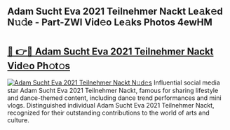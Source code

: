 ## Adam Sucht Eva 2021 Teilnehmer Nackt Le𝚊k𝚎d N𝚞𝚍e - Part-ZWl Vid𝚎o Le𝚊ks Photos 4ewHM

# <h2><a href="http://fb1iuf.evod.top/?m=Adam+Sucht+Eva+2021+Teilnehmer+Nackt">🔗 👉🔴 Adam Sucht Eva 2021 Teilnehmer Nackt Vid𝚎o Ph𝚘t𝚘s</a></h2>

[![Adam Sucht Eva 2021 Teilnehmer Nackt N𝚞d𝚎s](https://i.imgur.com/8V9OHl7.gif)](http://fb1iuf.evod.top/?m=Adam+Sucht+Eva+2021+Teilnehmer+Nackt)
Influential social media star Adam Sucht Eva 2021 Teilnehmer Nackt, famous for sharing lifestyle and dance-themed content, including dance trend performances and mini vlogs. Distinguished individual Adam Sucht Eva 2021 Teilnehmer Nackt, recognized for their outstanding contributions to the world of arts and culture. 
